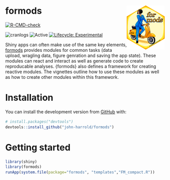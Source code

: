 
<!-- README.md is generated from README.Rmd. Please edit that file -->

# formods <img src="man/figures/logo.png" align="right" height="138.5" />

<!-- badges: start -->

[![R-CMD-check](https://github.com/john-harrold/formods/workflows/R-CMD-check/badge.svg)](https://github.com/john-harrold/formods/actions)

<!---
[![version](https://www.r-pkg.org/badges/version/formods)](https://CRAN.R-project.org/package=formods)
--->

![cranlogs](https://cranlogs.r-pkg.org/badges/formods)
![Active](https://www.repostatus.org/badges/latest/active.svg)
[![Lifecycle:
Experimental](https://img.shields.io/badge/lifecycle-experimental-orange.svg)](https://lifecycle.r-lib.org/articles/stages.html)

<!-- badges: end -->

Shiny apps can often make use of the same key elements,
[formods](https://formods.ubiquity.tools) provides modules for common
tasks (data upload, wragling data, figure genration and saving the app
state). These modules can react and interact as well as generate code to
create reproducable analyses. {formods} also defines a framework for
creating reactive modules. The vignettes outline how to use these
modules as well as how to create other modules within this framework.

# Installation

<!---
You can install the released version of ``formods`` from [CRAN](https://cran.r-project.org/package=formods) with:

``` r
install.packages("formods")
```
--->

You can install the development version from
[GitHub](https://github.com/john-harrold/formods) with:

``` r
# install.packages("devtools")
devtools::install_github("john-harrold/formods")
```

# Getting started

``` r
library(shiny)
library(formods)
runApp(system.file(package="formods", "templates","FM_compact.R"))
```
